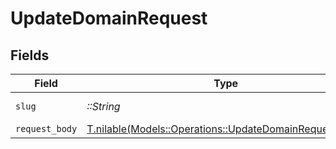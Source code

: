 # UpdateDomainRequest


## Fields

| Field                                                                                                        | Type                                                                                                         | Required                                                                                                     | Description                                                                                                  | Example                                                                                                      |
| ------------------------------------------------------------------------------------------------------------ | ------------------------------------------------------------------------------------------------------------ | ------------------------------------------------------------------------------------------------------------ | ------------------------------------------------------------------------------------------------------------ | ------------------------------------------------------------------------------------------------------------ |
| `slug`                                                                                                       | *::String*                                                                                                   | :heavy_check_mark:                                                                                           | The domain name.                                                                                             | acme.com                                                                                                     |
| `request_body`                                                                                               | [T.nilable(Models::Operations::UpdateDomainRequestBody)](../../models/operations/updatedomainrequestbody.md) | :heavy_minus_sign:                                                                                           | N/A                                                                                                          |                                                                                                              |